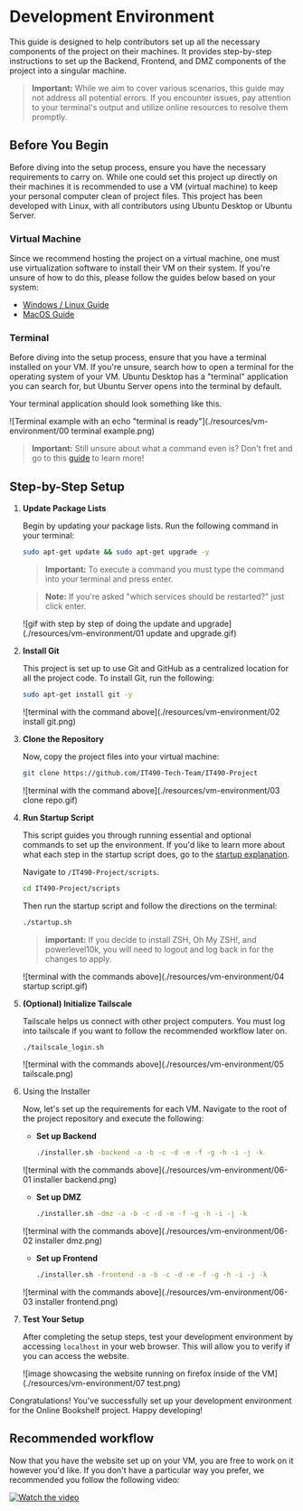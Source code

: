 # Development Environment

This guide is designed to help contributors set up all the necessary components of the project on their machines. It provides step-by-step instructions to set up the Backend, Frontend, and DMZ components of the project into a singular machine.

> **Important:** While we aim to cover various scenarios, this guide may not address all potential errors. If you encounter issues, pay attention to your terminal's output and utilize online resources to resolve them promptly.

## Before You Begin

Before diving into the setup process, ensure you have the necessary requirements to carry on. While one could set this project up directly on their machines it is recommended to use a VM (virtual machine) to keep your personal computer clean of project files. This project has been developed with Linux, with all contributors using Ubuntu Desktop or Ubuntu Server.

### Virtual Machine
 
Since we recommend hosting the project on a virtual machine, one must use virtualization software to install their VM on their system. If you're unsure of how to do this, please follow the guides below based on your system:

* [Windows / Linux Guide](/docs/vm-windows-linux.md)
* [MacOS Guide](/docs/vm-macos.md)

### Terminal
Before diving into the setup process, ensure that you have a terminal installed on your VM. If you're unsure, search how to open a terminal for the operating system of your VM. Ubuntu Desktop has a "terminal" application you can search for, but Ubuntu Server opens into the terminal by default.

Your terminal application should look something like this.

![Terminal example with an echo "terminal is ready"](./resources/vm-environment/00 terminal example.png)

> **Important:** Still unsure about what a command even is? Don't fret and go to this [guide](/docs/terminal.md) to learn more!

## Step-by-Step Setup

1. **Update Package Lists**

   Begin by updating your package lists. Run the following command in your terminal:

    ```bash
    sudo apt-get update && sudo apt-get upgrade -y
    ```

    > **Important:** To execute a command you must type the command into your terminal and press enter.

    > **Note:** If you're asked "which services should be restarted?" just click enter.

    ![gif with step by step of doing the update and upgrade](./resources/vm-environment/01 update and upgrade.gif)


2. **Install Git**
    
    This project is set up to use Git and GitHub as a centralized location for all the project code. To install Git, run the following:

    ```bash
    sudo apt-get install git -y
    ```

    ![terminal with the command above](./resources/vm-environment/02 install git.png)

3. **Clone the Repository**
   
   Now, copy the project files into your virtual machine:
   
    ```bash
    git clone https://github.com/IT490-Tech-Team/IT490-Project
    ```

    ![terminal with the command above](./resources/vm-environment/03 clone repo.gif)

4. **Run Startup Script**
   
   This script guides you through running essential and optional commands to set up the environment. If you'd like to learn more about what each step in the startup script does, go to the [startup explanation](/docs/startup-script.md).
   
   Navigate to `/IT490-Project/scripts`.
   
    ```bash
    cd IT490-Project/scripts
    ```

    Then run the startup script and follow the directions on the terminal:

    ```bash
    ./startup.sh
    ```

    > **important:** If you decide to install ZSH, Oh My ZSH!, and powerlevel10k, you will need to logout and log back in for the changes to apply.

    ![terminal with the commands above](./resources/vm-environment/04 startup script.gif)

5.  **(Optional) Initialize Tailscale**

    Tailscale helps us connect with other project computers. You must log into tailscale if you want to follow the recommended workflow later on.

    ```bash
    ./tailscale_login.sh
    ```

    ![terminal with the commands above](./resources/vm-environment/05 tailscale.png)

6. Using the Installer

    Now, let's set up the requirements for each VM. Navigate to the root of the project repository and execute the following:

   - **Set up Backend**
   
        ```bash
        ./installer.sh -backend -a -b -c -d -e -f -g -h -i -j -k
        ```

    ![terminal with the commands above](./resources/vm-environment/06-01 installer backend.png)

   - **Set up DMZ**

        ```bash
        ./installer.sh -dmz -a -b -c -d -e -f -g -h -i -j -k
        ```

    ![terminal with the commands above](./resources/vm-environment/06-02 installer dmz.png)


   - **Set up Frontend**
   
        ```bash
        ./installer.sh -frontend -a -b -c -d -e -f -g -h -i -j -k
        ```

    ![terminal with the commands above](./resources/vm-environment/06-03 installer frontend.png)


7.  **Test Your Setup**

    After completing the setup steps, test your development environment by accessing `localhost` in your web browser. This will allow you to verify if you can access the website.

    ![image showcasing the website running on firefox inside of the VM](./resources/vm-environment/07 test.png)

Congratulations! You've successfully set up your development environment for the Online Bookshelf project. Happy developing!

## Recommended workflow

Now that you have the website set up on your VM, you are free to work on it however you'd like. If you don't have a particular way you prefer, we recommended you follow the following video:

[![Watch the video](https://drive.google.com/thumbnail?id=1yyaTkbtWKjgzzIPolAcR1FByjrJd9AAC)](https://drive.google.com/file/d/1yyaTkbtWKjgzzIPolAcR1FByjrJd9AAC/view?usp=share_link)